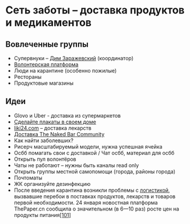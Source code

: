 # Сеть заботы – доставка продуктов и медикаментов

## Вовлеченные группы

* Супервнуки – [Дим Заражевский](https://t.me/DDaydreamer) \(координатор\)
* [Волонтерская платформа](https://www.volonter.org/)
* Люди на карантине \(особенно пожилые\)
* Рестораны
* Продуктовые магазины

## Идеи

* Glovo и Uber - доставка из супермаркетов
* [Сделайте плакаты в своем доме](https://www.facebook.com/permalink.php?story_fbid=2828056760610979&id=100002200475958)
* [liki24.com](https://liki24.com/) – доставка лекарств
* [Доставка The Naked Bar Community](https://docs.google.com/forms/d/e/1FAIpQLSflgozJcJly6XOgP6D72yPGzqJR8eMXGn_VxZWdX6l4mZ9PpQ/viewform)
* Как найти заболевших?
* Рисерч масштабируемый модели, нужна успешная ячейка
* Осбб помагать свои с доставкой / Чат осбб, материал для осбб
* Открыть пул волонтёров
* Чаты не работают – нужны быть каналы read only
* Открыть группы местной самопомощи \(города, районы города\)
* Почтоматы
* ЖК организуйте дезинфекцию
* После введения карантина возникли проблемы с [логистикой](https://ru.wikipedia.org/wiki/%D0%9B%D0%BE%D0%B3%D0%B8%D1%81%D1%82%D0%B8%D0%BA%D0%B0), вызвавшие перебои в поставках продуктов, лекарств и товаров первой необходимости. 24 января новостная платформа ThePaper.cn сообщила о значительном \(в 6—10 раз\) росте цен на продукты питания[\[101\]](https://ru.wikipedia.org/wiki/%D0%9F%D0%B0%D0%BD%D0%B4%D0%B5%D0%BC%D0%B8%D1%8F_COVID-19#cite_note-112)

